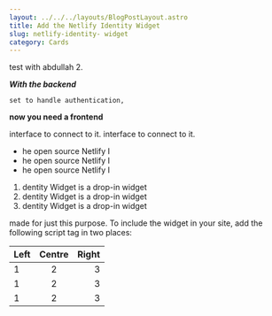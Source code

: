 ```yaml
---
layout: ../../../layouts/BlogPostLayout.astro
title: Add the Netlify Identity Widget
slug: netlify-identity- widget
category: Cards
---
```

test with abdullah 2.

***With the backend*** 

`set to handle authentication,`

**now you need a frontend**

interface to connect to it. 
interface to connect to it. 

* he open source Netlify I
* he open source Netlify I
* he open source Netlify I

1. dentity Widget is a drop-in widget
2. dentity Widget is a drop-in widget
3. dentity Widget is a drop-in widget

made for just this purpose. To include the widget in your site, add the following script tag in two places:

| Left | Centre | Right |
|:-----|:------:|------:|
| 1 | 2 | 3 |
| 1 | 2 | 3 |
| 1 | 2 | 3 |

